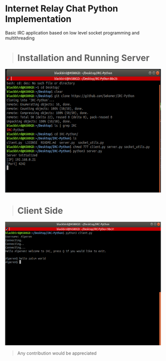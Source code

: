 # Internet Relay Chat Python Implementation 


Basic IRC application based on low level socket programming and multithreading  
  
  
  
> # Installation and Running Server
<img src="./img/0.png" width="600" height="400" />

># Client Side  
<img src="./img/2.png" width="600" height="400" />


> Any contribution would be appreciated
